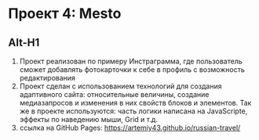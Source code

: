 # Проект 4: Mesto
Alt-H1
----------
1. Проект реализован по примеру Инстраграмма, где пользователь сможет добавлять фотокарточки к себе в профиль с возможность редактирования
2. Проект сделан с использованием технологий для создания адаптивного сайта: относительные величины, создание медиазапросов и изменения в них свойств блоков и элементов. Так же в проекте используются: часть логики написана на JavaScripte, эффекты по наведению мыши, Grid и т.д.
3. ссылка на GitHub Pages: https://artemiy43.github.io/russian-travel/
